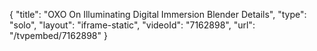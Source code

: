 {
    "title": "OXO On Illuminating Digital Immersion Blender Details",
    "type": "solo",
    "layout": "iframe-static",
    "videoId": "7162898",
    "url": "\/tvpembed\/7162898"
}